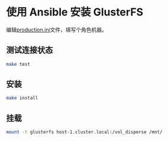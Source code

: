 # 使用 Ansible 安装 GlusterFS

编辑[production.ini](./production.ini)文件，填写个角色机器。

## 测试连接状态

```bash
make test
```

## 安装

```bash
make install
```

## 挂载

```bash
mount -t glusterfs host-1.cluster.local:/vol_disperse /mnt/
```


